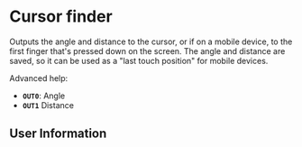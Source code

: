 # Cursor finder
Outputs the angle and distance to the cursor, or if on a mobile device, to the first finger that's pressed down on the screen. The angle and distance are saved, so it can be used as a "last touch position" for mobile devices.

Advanced help:
- **`OUT0`**: Angle
- **`OUT1`** Distance

## User Information